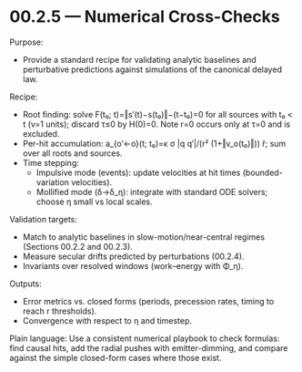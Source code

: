 # 00.2.5 — Numerical Cross-Checks

Purpose:
- Provide a standard recipe for validating analytic baselines and perturbative predictions against simulations of the canonical delayed law.

Recipe:
- Root finding: solve F(t₀; t)=‖s′(t)−s(t₀)‖−(t−t₀)=0 for all sources with t₀ < t (v=1 units); discard τ≤0 by H(0)=0. Note r=0 occurs only at τ=0 and is excluded.
- Per-hit accumulation: a_{o′←o}(t; t₀)=κ σ |q q′|/(r² (1+‖v_o(t₀)‖)) r̂; sum over all roots and sources.
- Time stepping:
  - Impulsive mode (events): update velocities at hit times (bounded-variation velocities).
  - Mollified mode (δ→δ_η): integrate with standard ODE solvers; choose η small vs local scales.

Validation targets:
- Match to analytic baselines in slow-motion/near-central regimes (Sections 00.2.2 and 00.2.3).
- Measure secular drifts predicted by perturbations (00.2.4).
- Invariants over resolved windows (work–energy with Φ_η).

Outputs:
- Error metrics vs. closed forms (periods, precession rates, timing to reach r thresholds).
- Convergence with respect to η and timestep.

Plain language: Use a consistent numerical playbook to check formulas: find causal hits, add the radial pushes with emitter-dimming, and compare against the simple closed-form cases where those exist.
